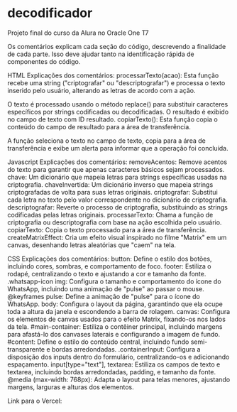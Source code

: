 # decodificador
Projeto final do curso da Alura no Oracle One T7


Os comentários explicam cada seção do código, descrevendo a finalidade de cada parte. Isso deve ajudar tanto na identificação rápida de componentes do código.

HTML
Explicações dos comentários:
processarTexto(acao): Esta função recebe uma string ("criptografar" ou "descriptografar") e processa o texto inserido pelo usuário, alterando as letras de acordo com a ação.

O texto é processado usando o método replace() para substituir caracteres específicos por strings codificadas ou decodificadas.
O resultado é exibido no campo de texto com ID resultado.
copiarTexto(): Esta função copia o conteúdo do campo de resultado para a área de transferência.

A função seleciona o texto no campo de texto, copia para a área de transferência e exibe um alerta para informar que a operação foi concluída.

Javascript
Explicações dos comentários:
removeAcentos: Remove acentos do texto para garantir que apenas caracteres básicos sejam processados.
chave: Um dicionário que mapeia letras para strings específicas usadas na criptografia.
chaveInvertida: Um dicionário inverso que mapeia strings criptografadas de volta para suas letras originais.
criptografar: Substitui cada letra no texto pelo valor correspondente no dicionário de criptografia.
descriptografar: Reverte o processo de criptografia, substituindo as strings codificadas pelas letras originais.
processarTexto: Chama a função de criptografia ou descriptografia com base na ação escolhida pelo usuário.
copiarTexto: Copia o texto processado para a área de transferência.
createMatrixEffect: Cria um efeito visual inspirado no filme "Matrix" em um canvas, desenhando letras aleatórias que "caem" na tela.

CSS
Explicações dos comentários:
button: Define o estilo dos botões, incluindo cores, sombras, e comportamento de foco.
footer: Estiliza o rodapé, centralizando o texto e ajustando a cor e tamanho da fonte.
.whatsapp-icon img: Configura o tamanho e comportamento do ícone do WhatsApp, incluindo uma animação de "pulse" ao passar o mouse.
@keyframes pulse: Define a animação de "pulse" para o ícone do WhatsApp.
body: Configura o layout da página, garantindo que ela ocupe toda a altura da janela e escondendo a barra de rolagem.
canvas: Configura os elementos de canvas usados para o efeito Matrix, fixando-os nos lados da tela.
#main-container: Estiliza o contêiner principal, incluindo margens para afastá-lo dos canvases laterais e configurando a imagem de fundo.
#content: Define o estilo do conteúdo central, incluindo fundo semi-transparente e bordas arredondadas.
.containerInput: Configura a disposição dos inputs dentro do formulário, centralizando-os e adicionando espaçamento.
input[type="text"], textarea: Estiliza os campos de texto e textarea, incluindo bordas arredondadas, padding, e tamanho da fonte.
@media (max-width: 768px): Adapta o layout para telas menores, ajustando margens, larguras e alturas dos elementos.

Link para o Vercel: 
